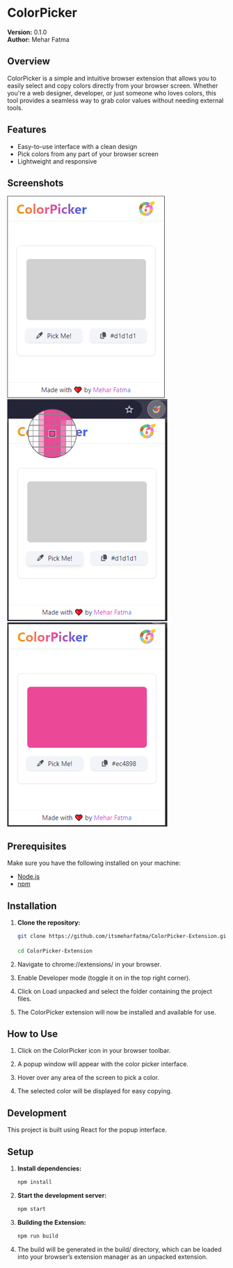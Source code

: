 # ColorPicker

**Version:** 0.1.0  
**Author:** Mehar Fatma

## Overview

ColorPicker is a simple and intuitive browser extension that allows you to easily select and copy colors directly from your browser screen. Whether you're a web designer, developer, or just someone who loves colors, this tool provides a seamless way to grab color values without needing external tools.

## Features

- Easy-to-use interface with a clean design
- Pick colors from any part of your browser screen
- Lightweight and responsive

## Screenshots

![ColorPicker](src/screenshots/extension.PNG)
![Picking Color](src/screenshots/picking-color.PNG)
![Color Picked](src/screenshots/color-picked.PNG)

## Prerequisites

Make sure you have the following installed on your machine:

- [Node.js](https://nodejs.org/)
- [npm](https://www.npmjs.com/)

## Installation

1. **Clone the repository:**

   ```bash
   git clone https://github.com/itsmeharfatma/ColorPicker-Extension.git

   cd ColorPicker-Extension
   ```

2. Navigate to chrome://extensions/ in your browser.

3. Enable Developer mode (toggle it on in the top right corner).

4. Click on Load unpacked and select the folder containing the project files.

5. The ColorPicker extension will now be installed and available for use.

## How to Use

1. Click on the ColorPicker icon in your browser toolbar.

2. A popup window will appear with the color picker interface.

3. Hover over any area of the screen to pick a color.

4. The selected color will be displayed for easy copying.

## Development

This project is built using React for the popup interface.

## Setup

1. **Install dependencies:**

   ```bash
   npm install
   ```

2. **Start the development server:**

   ```bash
   npm start
   ```

3. **Building the Extension:**

   ```bash
   npm run build
   ```

4. The build will be generated in the build/ directory, which can be loaded into your browser’s extension manager as an unpacked extension.
